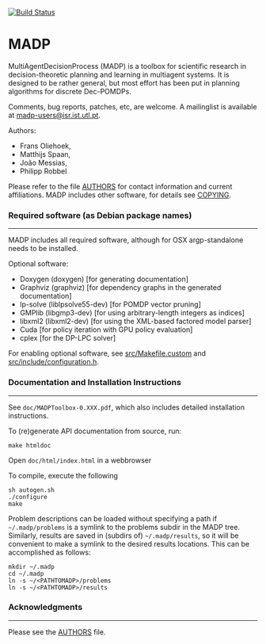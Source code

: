 [![Build Status](https://travis-ci.org/MADPToolbox/MADP.svg?branch=master)](https://travis-ci.org/MADPToolbox/MADP)

MADP
====

MultiAgentDecisionProcess (MADP) is a toolbox for scientific research
in decision-theoretic planning and learning in multiagent systems.  It
is designed to be rather general, but most effort has been put in
planning algorithms for discrete Dec-POMDPs.

Comments, bug reports, patches, etc, are welcome. A mailinglist is
available at madp-users@isr.ist.utl.pt.

Authors:
* Frans Oliehoek,
* Matthijs Spaan,
* João Messias,
* Philipp Robbel

Please refer to the file [AUTHORS](AUTHORS) for contact information and current 
affiliations. MADP includes other software, for details see [COPYING](COPYING).


### Required software (as Debian package names)
-----------------------------------------------

MADP includes all required software, although for OSX argp-standalone needs to be installed.

Optional software:

* Doxygen (doxygen) [for generating documentation]
* Graphviz (graphviz) [for dependency graphs in the generated documentation]
* lp-solve (liblpsolve55-dev) [for POMDP vector pruning]
* GMPlib (libgmp3-dev) [for using arbitrary-length integers as indices] 
* libxml2 (libxml2-dev) [for using the XML-based factored model parser]
* Cuda [for policy iteration with GPU policy evaluation]
* cplex [for the DP-LPC solver]

For enabling optional software, see [src/Makefile.custom](src/Makefile.custom) and
[src/include/configuration.h](src/include/configuration.h).

### Documentation and Installation Instructions
-----------------------------------------------

See `doc/MADPToolbox-0.XXX.pdf`, which also includes detailed 
installation instructions.

To (re)generate API documentation from source, run:
```
make htmldoc
```
Open `doc/html/index.html` in a webbrowser

To compile, execute the following
```
sh autogen.sh
./configure
make
```

Problem descriptions can be loaded without specifying a path if
`~/.madp/problems` is a symlink to the problems subdir in the MADP tree.
Similarly, results are saved in (subdirs of) `~/.madp/results`, so it will
be convenient to make a symlink to the desired results locations.
This can be accomplished as follows:
```
mkdir ~/.madp
cd ~/.madp
ln -s ~/<PATHTOMADP>/problems
ln -s ~/<PATHTOMADP>/results
```

### Acknowledgments
-------------------

Please see the [AUTHORS](AUTHORS) file.
